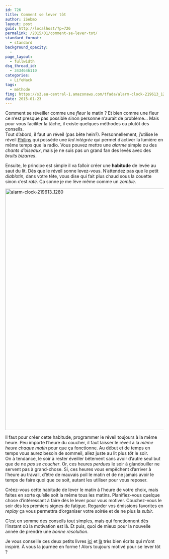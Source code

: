 ```yaml
---
id: 726
title: Comment se lever tôt
author: iSebmo
layout: post
guid: http://localhost/?p=726
permalink: /2015/01/comment-se-lever-tot/
standard_format:
  - standard
background_opacity:
  - 
page_layout:
  - fullwidth
dsq_thread_id:
  - 3434646110
categories:
  - LifeHack
tags:
  - méthode
fimg: https://s3.eu-central-1.amazonaws.com/tfada/alarm-clock-219613_1280-1024x768.jpg
date: 2015-01-23
---
```

Comment se réveiller comme une *fleur* le matin ? Et bien comme une fleur ce n’est presque pas possible sinon personne n’aurait de problème… Mais pour vous faciliter la tâche, il existe quelques méthodes ou plutôt des conseils.  
Tout d’abord, il faut un réveil (pas bête hein?). Personnellement, j’utilise le réveil [Philips][1] qui possède une *led intégrée* qui permet d’activer la lumière en même temps que la radio. Vous pouvez mettre une *alarme* simple ou des *chants d’oiseaux*, mais je ne suis pas un grand fan des levés avec des *bruits bizarres*.

Ensuite, le principe est simple il va falloir créer une **habitude** de levée au saut du lit. Dès que le réveil sonne levez-vous. N’attendez pas que le petit *diablotin*, dans votre tête, vous dise qui fait plus chaud sous la couette sinon c’est *raté*. Ça sonne je me lève même comme un *zombie*.

[<img class="aligncenter size-large wp-image-728" src="https://s3.eu-central-1.amazonaws.com/tfada/alarm-clock-219613_1280-1024x768.jpg" alt="alarm-clock-219613_1280" width="1024" height="768" />][2]

Il faut pour créer cette habitude, programmer le réveil toujours à la même heure. Peu importe l’heure du coucher, il faut laisser le réveil à la *même heure chaque matin* pour que ça fonctionne. Au début et de temps en temps vous aurez besoin de sommeil, allez juste au lit plus *tôt* le soir.  
On à tendance, le soir à rester éveiller bêtement sans avoir d’autre seul but que de ne *pas se coucher*. Or, ces heures *perdues* le soir à glandouiller ne servent pas à grand-chose. Si, ces heures vous empêchent d’arriver à l’heure au travail, d’être de mauvais poil le matin et de ne jamais avoir le temps de faire quoi que ce soit, autant les utiliser pour vous reposer.

Créez-vous cette habitude de lever le matin à l’heure de votre choix, mais faites en sorte qu’elle soit la même tous les matins. Planifiez-vous quelque chose d’intéressant à faire dès le lever pour vous motiver. Couchez-vous le soir dès les premiers signes de fatigue. Regarder vos émissions favorites en *replay* ça vous permettra d’organiser votre soirée et de ne plus la *subir*.

C’est en somme des conseils tout simples, mais qui fonctionnent dès l’instant où la motivation est là. Et puis, quoi de mieux pour la nouvelle année de prendre une *bonne résolution*.

Je vous conseille ces deux petits livres [ici][3] et [là][4] très bien écrits qui m’ont inspiré. À vous la journée en forme ! Alors toujours motivé pour se lever tôt ?

 [1]: http://www.amazon.fr/Philips-HF3520-Eveil-Lumi%C3%A8re-Fonction/dp/B008LR3KD8/ref=sr_1_1?ie=UTF8&qid=1421670038&sr=8-1&keywords=reveil+philips+eveil+lumiere&tag=tfadafr-21
 [2]: https://s3.eu-central-1.amazonaws.com/tfada/alarm-clock-219613_1280.jpg
 [3]: http://www.amazon.fr/Comment-Lever-T%C3%B4t-Matin-anti-procrastination-ebook/dp/B008HF67KW/ref=sr_1_2?ie=UTF8&qid=1421669967&sr=8-2&keywords=comment+se+lever&tag=tfadafr-21
 [4]: http://www.amazon.fr/m%C3%A9thode-simple-pour-lever-matin-ebook/dp/B00A18PN7Q/ref=sr_1_1?ie=UTF8&qid=1421670004&sr=8-1&keywords=la+methode+simple+pour+se+tot&tag=tfadafr-21